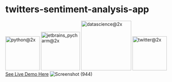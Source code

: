 # twitters-sentiment-analysis-app
<img width="107" alt="python@2x" src="https://user-images.githubusercontent.com/63045639/98217640-c6615d80-1f70-11eb-98c8-ed7f2ee8f60c.png">  <img width="121" alt="jetbrains_pycharm@2x" src="https://user-images.githubusercontent.com/63045639/98217719-e1cc6880-1f70-11eb-90b1-4324ceb1f72a.png"> <img width="156" alt="datascience@2x" src="https://user-images.githubusercontent.com/63045639/98217863-15a78e00-1f71-11eb-9445-7907ec4e0c66.png"> <img width="107" alt="twitter@2x" src="https://user-images.githubusercontent.com/63045639/98217986-3c65c480-1f71-11eb-9f78-a248c3601824.png"><br>
<a href="https://share.streamlit.io/souravsingpardeshi/twitters-sentiment-analysis-app/v2.1.py">See Live Demo Here</a>
![Screenshot (944)](https://user-images.githubusercontent.com/63045639/101765256-1353c900-3b07-11eb-8c99-e30b4a02dc42.png)<br>



